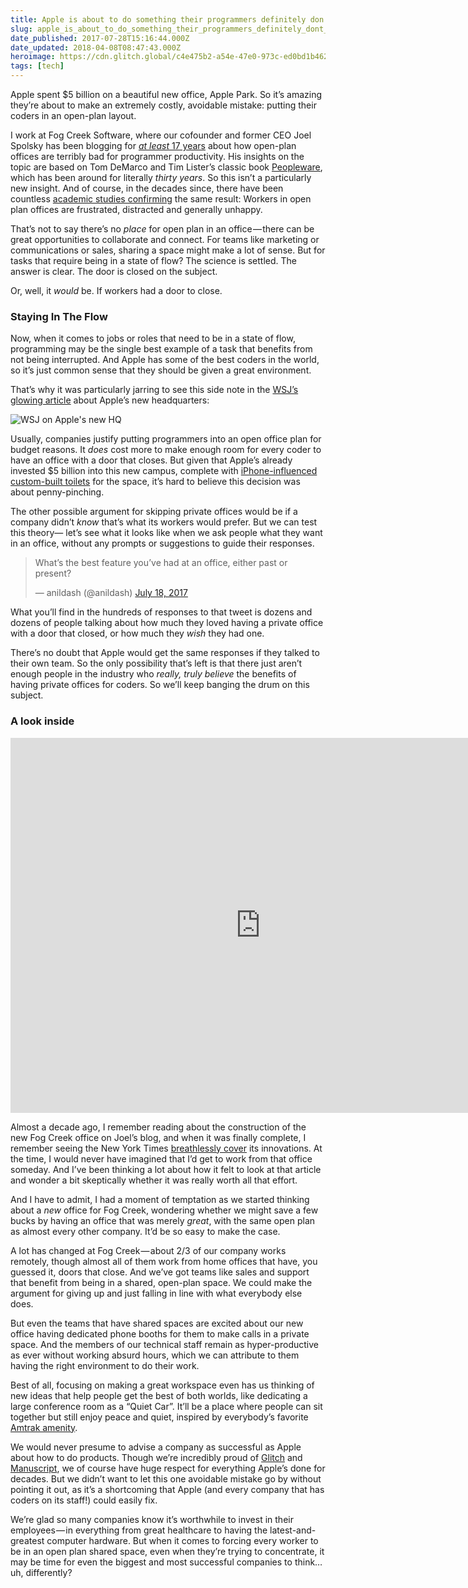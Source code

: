 ```yaml
---
title: Apple is about to do something their programmers definitely don't want.
slug: apple_is_about_to_do_something_their_programmers_definitely_dont_want
date_published: 2017-07-28T15:16:44.000Z
date_updated: 2018-04-08T08:47:43.000Z
heroimage: https://cdn.glitch.global/c4e475b2-a54e-47e0-973c-ed0bd1b46262/apple-park-donut.jpg?v=1669784455579
tags: [tech]
---
```


Apple spent $5 billion on a beautiful new office, Apple Park. So it’s amazing they’re about to make an extremely costly, avoidable mistake: putting their coders in an open-plan layout.

I work at Fog Creek Software, where our cofounder and former CEO Joel Spolsky has been blogging for [*at least* 17 years](https://www.joelonsoftware.com/2000/04/19/where-do-these-people-get-their-unoriginal-ideas/) about how open-plan offices are terribly bad for programmer productivity. His insights on the topic are based on Tom DeMarco and Tim Lister’s classic book [Peopleware](https://en.wikipedia.org/wiki/Peopleware:_Productive_Projects_and_Teams), which has been around for literally *thirty years*. So this isn’t a particularly new insight. And of course, in the decades since, there have been countless [academic studies confirming](http://theconversation.com/open-plan-offices-attract-highest-levels-of-worker-dissatisfaction-study-18246) the same result: Workers in open plan offices are frustrated, distracted and generally unhappy.

That’s not to say there’s no *place* for open plan in an office — there can be great opportunities to collaborate and connect. For teams like marketing or communications or sales, sharing a space might make a lot of sense. But for tasks that require being in a state of flow? The science is settled. The answer is clear. The door is closed on the subject.

Or, well, it *would* be. If workers had a door to close.

### Staying In The Flow

Now, when it comes to jobs or roles that need to be in a state of flow, programming may be the single best example of a task that benefits from not being interrupted. And Apple has some of the best coders in the world, so it’s just common sense that they should be given a great environment.

That’s why it was particularly jarring to see this side note in the [WSJ’s glowing article](https://www.wsj.com/articles/how-jony-ive-masterminded-apples-new-headquarters-1501063201) about Apple’s new headquarters:

![WSJ on Apple's new HQ](https://cdn.glitch.global/c4e475b2-a54e-47e0-973c-ed0bd1b46262/wsj-apple-park.png?v=1669784645217 "THE THOUSANDS OF employees at Apple Park will need to bend slightly to Ive's vision of the workplace. Many will be seated in open space, not the small offices they're used to. Coders and programmers are concerned that their work surroundings will be too noisy and distracting. Whiteboards-synonymous with Silicon Valley brainstorming-are built into floor-to-ceiling sliding doors in the central area of each pod, but 'some of the engineers are freaking out' that it isn't enough, says Whisenhunt. iPhones will be the primary mode of communication for everyone, though individuals can also lobby for a desk phone, if they feel they have a need for one.")

Usually, companies justify putting programmers into an open office plan for budget reasons. It *does* cost more to make enough room for every coder to have an office with a door that closes. But given that Apple’s already invested $5 billion into this new campus, complete with [iPhone-influenced custom-built toilets](https://qz.com/905934/even-the-toilets-in-apples-aapl-campus-2-are-inspired-by-the-iphone/) for the space, it’s hard to believe this decision was about penny-pinching.

The other possible argument for skipping private offices would be if a company didn’t *know* that’s what its workers would prefer. But we can test this theory— let’s see what it looks like when we ask people what they want in an office, without any prompts or suggestions to guide their responses.

<blockquote class="twitter-tweet" data-dnt="true" data-theme="dark"><p lang="en" dir="ltr">What’s the best feature you’ve had at an office, either past or present?</p>&mdash; anildash (@anildash) <a href="https://twitter.com/anildash/status/887383262208851968?ref_src=twsrc%5Etfw">July 18, 2017</a></blockquote> <script async src="https://platform.twitter.com/widgets.js" charset="utf-8"></script>

What you’ll find in the hundreds of responses to that tweet is dozens and dozens of people talking about how much they loved having a private office with a door that closed, or how much they *wish* they had one.

There’s no doubt that Apple would get the same responses if they talked to their own team. So the only possibility that’s left is that there just aren’t enough people in the industry who *really, truly believe* the benefits of having private offices for coders. So we’ll keep banging the drum on this subject.

### A look inside

<iframe allowfullscreen="" frameborder="0" height="600" src="https://www.google.com/maps/embed?pb=!4v1517239653865!6m8!1m7!1sCAoSLEFGMVFpcE5PZi1wYmlzOXB6VWRkX2M5T2JLN2xYZUtibmxfdEttQ3lMR25D!2m2!1d40.70703737894996!2d-74.01322508844311!3f261.51!4f0!5f0.4000000000000002" style="border:0" width="800"></iframe>  

Almost a decade ago, I remember reading about the construction of the new Fog Creek office on Joel’s blog, and when it was finally complete, I remember seeing the New York Times [breathlessly cover](http://www.nytimes.com/2009/02/08/realestate/commercial/08sqft.html) its innovations. At the time, I would never have imagined that I’d get to work from that office someday. And I’ve been thinking a lot about how it felt to look at that article and wonder a bit skeptically whether it was really worth all that effort.

And I have to admit, I had a moment of temptation as we started thinking about a *new* office for Fog Creek, wondering whether we might save a few bucks by having an office that was merely *great*, with the same open plan as almost every other company. It’d be so easy to make the case.

A lot has changed at Fog Creek — about 2/3 of our company works remotely, though almost all of them work from home offices that have, you guessed it, doors that close. And we’ve got teams like sales and support that benefit from being in a shared, open-plan space. We could make the argument for giving up and just falling in line with what everybody else does.

But even the teams that have shared spaces are excited about our new office having dedicated phone booths for them to make calls in a private space. And the members of our technical staff remain as hyper-productive as ever without working absurd hours, which we can attribute to them having the right environment to do their work.

Best of all, focusing on making a great workspace even has us thinking of new ideas that help people get the best of both worlds, like dedicating a large conference room as a “Quiet Car”. It’ll be a place where people can sit together but still enjoy peace and quiet, inspired by everybody’s favorite [Amtrak amenity](https://www.amtrak.com/onboard-the-train-quiet-car).

We would never presume to advise a company as successful as Apple about how to do products. Though we’re incredibly proud of [Glitch](https://glitch.com/) and [Manuscript](https://manuscript.com), we of course have huge respect for everything Apple’s done for decades. But we didn’t want to let this one avoidable mistake go by without pointing it out, as it’s a shortcoming that Apple (and every company that has coders on its staff!) could easily fix.

We’re glad so many companies know it’s worthwhile to invest in their employees — in everything from great healthcare to having the latest-and-greatest computer hardware. But when it comes to forcing every worker to be in an open plan shared space, even when they’re trying to concentrate, it may be time for even the biggest and most successful companies to think… uh, differently?
